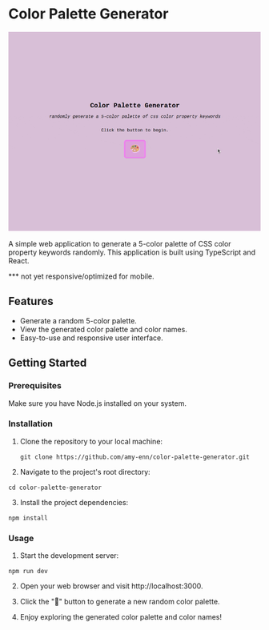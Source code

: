 # Color Palette Generator

![color palette demo](./src/assets/Recording%202023-10-26%20at%2019.18.07.gif)

A simple web application to generate a 5-color palette of CSS color property keywords randomly. This application is built using TypeScript and React.

*** not yet responsive/optimized for mobile.  


## Features

- Generate a random 5-color palette.
- View the generated color palette and color names.
- Easy-to-use and responsive user interface.


## Getting Started

### Prerequisites

Make sure you have Node.js installed on your system.

### Installation

1. Clone the repository to your local machine:

   ```
   git clone https://github.com/amy-enn/color-palette-generator.git
   ```

2. Navigate to the project's root directory:
```
cd color-palette-generator
```

3. Install the project dependencies:
```
npm install
```

### Usage


1. Start the development server:
```
npm run dev
```

2. Open your web browser and visit http://localhost:3000.

3. Click the "🎨" button to generate a new random color palette.

4. Enjoy exploring the generated color palette and color names!


